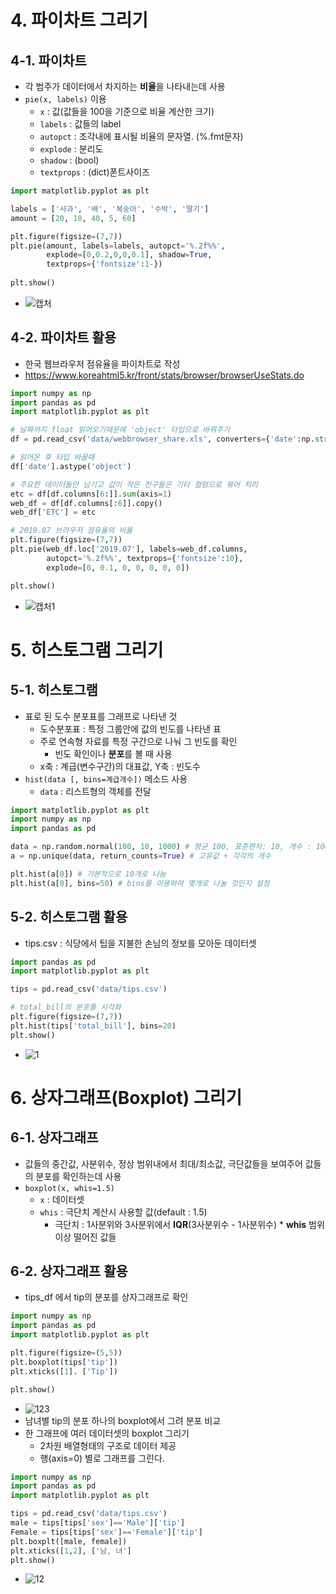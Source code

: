 # 4. 파이차트 그리기
## 4-1. 파이차트
- 각 범주가 데이터에서 차지하는 **비율**을 나타내는데 사용
- `pie(x, labels)` 이용
  - `x` : 값(값들을 100을 기준으로 비율 계산한 크기)
  - `labels` : 값들의 label
  - `autopct` : 조각내에 표시될 비율의 문자열. (%.fmt문자)
  - `explode` : 분리도
  - `shadow` : (bool)
  - `textprops` : (dict)폰트사이즈
```python
import matplotlib.pyplot as plt

labels = ['사과', '배', '복숭아', '수박', '딸기']
amount = [20, 10, 40, 5, 60]

plt.figure(figsize=(7,7))
plt.pie(amount, labels=labels, autopct='%.2f%%',
        explode=[0,0.2,0,0,0.1], shadow=True,
        textprops={'fontsize':1-})
        
plt.show()
```
- ![캡처](https://user-images.githubusercontent.com/77317312/110732867-52a9c700-8268-11eb-881e-e09b6f44a939.PNG)
## 4-2. 파이차트 활용
- 한국 웹브라우저 점유율을 파이차트로 작성
- https://www.koreahtml5.kr/front/stats/browser/browserUseStats.do
```python
import numpy as np
import pandas as pd
import matplotlib.pyplot as plt

# 날짜까지 float 읽어오기때문에 'object' 타입으로 바꿔주기
df = pd.read_csv('data/webbrowser_share.xls', converters={'date':np.str})

# 읽어온 후 타입 바꿀때
df['date'].astype('object') 

# 주요한 데이터들만 남기고 값이 작은 친구들은 기타 컬럼으로 묶어 처리
etc = df[df.columns[6:]].sum(axis=1)
web_df = df[df.columns[:6]].copy()
web_df['ETC'] = etc

# 2019.07 브라우저 점유율의 비율
plt.figure(figsize=(7,7))
plt.pie(web_df.loc['2019.07'], labels=web_df.columns,
        autopct='%.2f%%', textprops={'fontsize':10},
        explode=[0, 0.1, 0, 0, 0, 0, 0])

plt.show()
```
- ![캡처1](https://user-images.githubusercontent.com/77317312/110738291-5a6e6900-8272-11eb-895f-9949c2a6d3d3.PNG)
# 5. 히스토그램 그리기
## 5-1. 히스토그램
- 표로 된 도수 분포표를 그래프로 나타낸 것
  - 도수분포표 : 특정 그룹안에 값의 빈도를 나타낸 표
  - 주로 연속형 자료를 특정 구간으로 나눠 그 빈도를 확인
    - 빈도 확인이나 **분포**를 볼 때 사용
  - x축 : 계급(변수구간)의 대표값, Y축 : 빈도수
- `hist(data [, bins=계급개수])` 메소드 사용
  - `data` : 리스트형의 객체를 전달
```python
import matplotlib.pyplot as plt
import numpy as np
import pandas as pd

data = np.random.normal(100, 10, 1000) # 평균 100, 표준편차: 10, 개수 : 1000 실수, 난수
a = np.unique(data, return_counts=True) # 고유값 + 각각의 개수

plt.hist(a[0]) # 기본적으로 10개로 나눔
plt.hist(a[0], bins=50) # bins를 이용하여 몇개로 나눌 것인지 설정
```
## 5-2. 히스토그램 활용
- tips.csv : 식당에서 팁을 지불한 손님의 정보를 모아둔 데이터셋
```python
import pandas as pd
import matplotlib.pyplot as plt

tips = pd.read_csv('data/tips.csv')

# total_bill의 분포를 시각화
plt.figure(figsize=(7,7))
plt.hist(tips['total_bill'], bins=20)
plt.show()
```
- ![1](https://user-images.githubusercontent.com/77317312/110880222-9f9da400-8321-11eb-9bd6-c3370e56c8c0.PNG)
# 6. 상자그래프(Boxplot) 그리기
## 6-1. 상자그래프
- 값들의 중간값, 사분위수, 정상 범위내에서 최대/최소값, 극단값들을 보여주어 값들의 분포를 확인하는데 사용
- `boxplot(x, whis=1.5)`
  - `x` : 데이터셋
  - `whis` : 극단치 계산시 사용할 값(default : 1.5)
    - 극단치 : 1사분위와 3사분위에서 **IQR**(3사분위수 - 1사분위수) * **whis** 범위 이상 떨어진 값들
## 6-2. 상자그래프 활용
- tips_df 에서 tip의 분포를 상자그래프로 확인
```python
import numpy as np
import pandas as pd
import matplotlib.pyplot as plt

plt.figure(figsize=(5,5))
plt.boxplot(tips['tip'])
plt.xticks([1]. ['Tip'])

plt.show()
```
- ![123](https://user-images.githubusercontent.com/77317312/110880122-754be680-8321-11eb-8c5f-498931621fa2.PNG)
- 남녀별 tip의 분포 하나의 boxplot에서 그려 분포 비교
- 한 그래프에 여러 데이터셋의 boxplot 그리기
  - 2차원 배열형태의 구조로 데이터 제공
  - 행(axis=0) 별로 그래프를 그린다.
```python
import numpy as np
import pandas as pd
import matplotlib.pyplot as plt

tips = pd.read_csv('data/tips.csv')
male = tips[tips['sex']=='Male']['tip']
Female = tips[tips['sex']=='Female']['tip']
plt.boxplt([male, female])
plt.xticks([1,2], ['남, 녀']
plt.show()
```
- ![12](https://user-images.githubusercontent.com/77317312/110880128-77ae4080-8321-11eb-9d62-c123019452f8.PNG)
